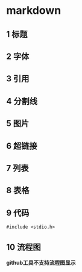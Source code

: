 # markdown 

## 1 标题
## 2 字体
## 3 引用
## 4 分割线
## 5 图片
## 6 超链接
## 7 列表
## 8 表格
## 9 代码
`#include <stdio.h>`
## 10 流程图
**github工具不支持流程图显示**